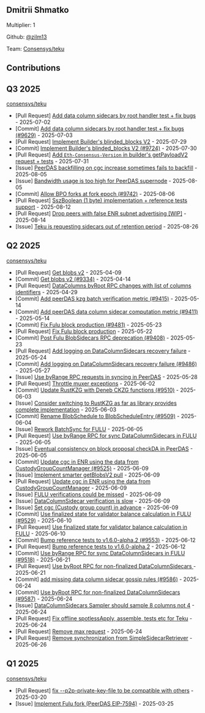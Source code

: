 
## Dmitrii Shmatko
Multiplier: 1

Github: [@zilm13](https://github.com/zilm13)

Team: [Consensys/teku](https://github.com/Consensys/teku/pulls?q=author%3Azilm13)

## Contributions

## Q3 2025


[consensys/teku](https://github.com/consensys/teku)
* [Pull Request] [Add data column sidecars by root handler test + fix bugs](https://github.com/Consensys/teku/pull/9629) - 2025-07-02
* [Commit] [Add data column sidecars by root handler test + fix bugs (#9629)](https://github.com/Consensys/teku/commit/958ed19401bafd192a1c9006a719a3e9ee96efdb) - 2025-07-03
* [Pull Request] [Implement Builder's blinded_blocks V2](https://github.com/Consensys/teku/pull/9724) - 2025-07-29
* [Commit] [Implement Builder's blinded_blocks V2 (#9724)](https://github.com/Consensys/teku/commit/7b283aa2d9fa7953a5d10022475e6e0d940c7b98) - 2025-07-30
* [Pull Request] [Add `Eth-Consensus-Version` in builder's getPayloadV2 request + tests](https://github.com/Consensys/teku/pull/9735) - 2025-07-31
* [Issue] [PeerDAS backfilling on cgc increase sometimes fails to backfill](https://github.com/Consensys/teku/issues/9746) - 2025-08-05
* [Issue] [Bandwidth usage is too high for PeerDAS supernode](https://github.com/Consensys/teku/issues/9745) - 2025-08-05
* [Commit] [Allow BPO forks at fork epoch (#9742)](https://github.com/Consensys/teku/commit/38b6a81a5c1ae6ae1a8f1db1dbf35021af54b1d2) - 2025-08-06
* [Pull Request] [SszBoolean (1 byte) implementation + reference tests support](https://github.com/Consensys/teku/pull/9766) - 2025-08-12
* [Pull Request] [Drop peers with false ENR subnet advertising [WIP]](https://github.com/Consensys/teku/pull/9773) - 2025-08-14
* [Issue] [Teku is requesting sidecars out of retention period](https://github.com/Consensys/teku/issues/9813) - 2025-08-26
## Q2 2025


[consensys/teku](https://github.com/consensys/teku)
* [Pull Request] [Get blobs v2](https://github.com/Consensys/teku/pull/9334) - 2025-04-09
* [Commit] [Get blobs v2 (#9334)](https://github.com/Consensys/teku/commit/a6108475c03f9a6e1a3333ed533a588626ad1f07) - 2025-04-14
* [Pull Request] [DataColumns byRoot RPC changes with list of columns identifiers](https://github.com/Consensys/teku/pull/9385) - 2025-04-29
* [Commit] [Add peerDAS kzg batch verification metric (#9415)](https://github.com/Consensys/teku/commit/aaf23c44d8458fbaf4017909fb06e8289baba02f) - 2025-05-14
* [Commit] [Add peerDAS data column sidecar computation metric (#9411)](https://github.com/Consensys/teku/commit/bf34c1e347a452bc2ce5247c65310c9285ee3e79) - 2025-05-14
* [Commit] [Fix Fulu block production (#9481)](https://github.com/Consensys/teku/commit/092d6a21703e6e52d761619588a8d92db71f0c93) - 2025-05-23
* [Pull Request] [Fix Fulu block production](https://github.com/Consensys/teku/pull/9481) - 2025-05-22
* [Commit] [Post Fulu BlobSidecars RPC deprecation (#9408)](https://github.com/Consensys/teku/commit/6e896139415c804c70edc65eeb99ddedd4024779) - 2025-05-23
* [Pull Request] [Add logging on DataColumnSidecars recovery failure](https://github.com/Consensys/teku/pull/9486) - 2025-05-24
* [Commit] [Add logging on DataColumnSidecars recovery failure (#9486)](https://github.com/Consensys/teku/commit/c32dc4df3914bcd17c88ac3ab8c2830ee5bf639f) - 2025-05-27
* [Issue] [Use byRange RPC requests in syncing in PeerDAS](https://github.com/Consensys/teku/issues/9490) - 2025-05-28
* [Pull Request] [Throttle muxer exceptions](https://github.com/Consensys/teku/pull/9507) - 2025-06-02
* [Commit] [Update RustKZG with Deneb CKZG functions (#9510)](https://github.com/Consensys/teku/commit/52c088f93f1b2b7bfa7f8b4dbd5871f7d573ae47) - 2025-06-03
* [Issue] [Consider switching to RustKZG as far as library provides complete implementation](https://github.com/Consensys/teku/issues/9511) - 2025-06-03
* [Commit] [Rename BlobSchedule to BlobScheduleEntry (#9509)](https://github.com/Consensys/teku/commit/d30ebe9d7e8454971821f2f6b0a329641e898059) - 2025-06-04
* [Issue] [Rework BatchSync for FULU](https://github.com/Consensys/teku/issues/9519) - 2025-06-05
* [Pull Request] [Use byRange RPC for sync DataColumnSidecars in FULU](https://github.com/Consensys/teku/pull/9518) - 2025-06-05
* [Issue] [Eventual consistency on block proposal checkDA in PeerDAS](https://github.com/Consensys/teku/issues/9517) - 2025-06-05
* [Commit] [Update cgc in ENR using the data from CustodyGroupCountManager (#9525)](https://github.com/Consensys/teku/commit/f09c0be064435216397d81d608a1316f15b93237) - 2025-06-09
* [Issue] [Implement smarter getBlobsV2 pull](https://github.com/Consensys/teku/issues/9526) - 2025-06-09
* [Pull Request] [Update cgc in ENR using the data from CustodyGroupCountManager](https://github.com/Consensys/teku/pull/9525) - 2025-06-09
* [Issue] [FULU verifications could be missed](https://github.com/Consensys/teku/issues/9524) - 2025-06-09
* [Issue] [DataColumnSidecar verification is slow](https://github.com/Consensys/teku/issues/9523) - 2025-06-09
* [Issue] [Set cgc (Custody group count) in advance](https://github.com/Consensys/teku/issues/9522) - 2025-06-09
* [Commit] [Use finalized state for validator balance calculation in FULU (#9529)](https://github.com/Consensys/teku/commit/4fbce93cb5ad0817ed1e46d4cc9dbcb1915c7a7d) - 2025-06-10
* [Pull Request] [Use finalized state for validator balance calculation in FULU](https://github.com/Consensys/teku/pull/9529) - 2025-06-10
* [Commit] [Bump reference tests to v1.6.0-alpha.2 (#9553)](https://github.com/Consensys/teku/commit/103425b7e2e873437b53596f3478d4f5def20fd2) - 2025-06-12
* [Pull Request] [Bump reference tests to v1.6.0-alpha.2](https://github.com/Consensys/teku/pull/9553) - 2025-06-12
* [Commit] [Use byRange RPC for sync DataColumnSidecars in FULU (#9518)](https://github.com/Consensys/teku/commit/ef5f9ee7113e9933b15f72015953db552a4cc1c8) - 2025-06-21
* [Pull Request] [Use byRoot RPC for non-finalized DataColumnSidecars ](https://github.com/Consensys/teku/pull/9587) - 2025-06-21
* [Commit] [add missing data column sidecar gossip rules (#9586)](https://github.com/Consensys/teku/commit/bac63f1a0f23eae5eeebb613bf7f618cbe121bd5) - 2025-06-24
* [Commit] [Use byRoot RPC for non-finalized DataColumnSidecars  (#9587)](https://github.com/Consensys/teku/commit/6b3ac3f52265579416a3e1309dddc69105ee0d99) - 2025-06-24
* [Issue] [DataColumnSidecars Sampler should sample 8 columns not 4](https://github.com/Consensys/teku/issues/9598) - 2025-06-24
* [Pull Request] [Fix offline spotlessApply, assemble, tests etc for Teku](https://github.com/Consensys/teku/pull/9597) - 2025-06-24
* [Pull Request] [Remove max request](https://github.com/Consensys/teku/pull/9596) - 2025-06-24
* [Pull Request] [Remove synchronization from SimpleSidecarRetriever](https://github.com/Consensys/teku/pull/9613) - 2025-06-26
## Q1 2025

[consensys/teku](https://github.com/consensys/teku)
* [Pull Request] [fix --p2p-private-key-file to be compatible with others](https://github.com/Consensys/teku/pull/9261) - 2025-03-20
* [Issue] [Implement Fulu fork (PeerDAS EIP-7594)](https://github.com/Consensys/teku/issues/9274) - 2025-03-25
